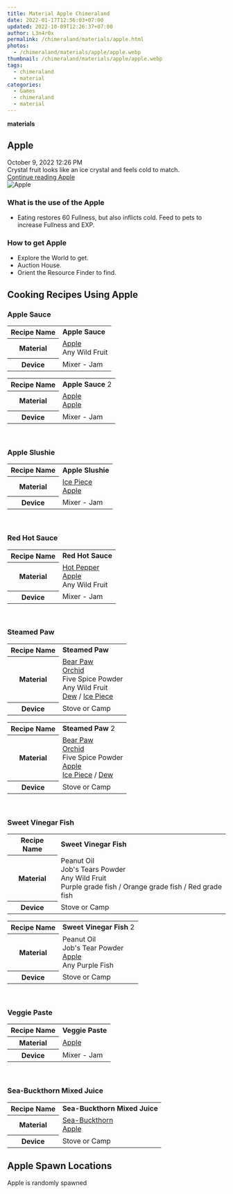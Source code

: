 ```yaml
---
title: Material Apple Chimeraland
date: 2022-01-17T12:56:03+07:00
updated: 2022-10-09T12:26:37+07:00
author: L3n4r0x
permalink: /chimeraland/materials/apple.html
photos:
  - /chimeraland/materials/apple/apple.webp
thumbnail: /chimeraland/materials/apple/apple.webp
tags:
  - chimeraland
  - material
categories:
  - Games
  - chimeraland
  - material
---
```


<link
  rel="stylesheet"
  href="https://rawcdn.githack.com/dimaslanjaka/Web-Manajemen/870a349/css/bootstrap-5-3-0-alpha3-wrapper.css"
/>
<section id="bootstrap-wrapper">
  <div data-bs-theme="dark">
    <div
      class="row g-0 border rounded overflow-hidden flex-md-row mb-4 shadow-sm position-relative bg-dark text-light"
    >
      <div class="col p-4 d-flex flex-column position-static">
        <strong class="d-inline-block mb-2 text-success">materials</strong>
        <h2 class="mb-0">Apple</h2>
        <div class="mb-1 text-muted">October 9, 2022 12:26 PM</div>
        <div class="mb-2 border p-1">
          Crystal fruit looks like an ice crystal and feels cold to match.
        </div>
        <a
          href="/chimeraland/materials/apple.html"
          class="stretched-link d-none text-primary"
          >Continue reading Apple</a
        >
      </div>
      <div class="col-auto d-none d-md-block d-lg-block">
        <img
          src="https://www.webmanajemen.com/chimeraland/materials/apple/apple.webp"
          alt="Apple"
        />
      </div>
    </div>
    <div class="row">
      <div class="col-lg-6 col-12 mb-2">
        <div class="card">
          <div class="card-body">
            <h3 class="card-title">What is the use of the Apple</h3>
            <div class="card-text">
              <ul>
                <li>
                  Eating restores 60 Fullness, but also inflicts cold. Feed to
                  pets to increase Fullness and EXP.
                </li>
              </ul>
            </div>
          </div>
        </div>
      </div>
      <div class="col-lg-6 col-12 mb-2">
        <div class="card">
          <div class="card-body">
            <h3 class="card-title">How to get Apple</h3>
            <div class="card-text">
              <ul>
                <li>Explore the World to get.</li>
                <li>Auction House.</li>
                <li>Orient the Resource Finder to find.</li>
              </ul>
            </div>
          </div>
        </div>
      </div>
      <div class="col-12 mb-2">
        <h2 id="cookable">Cooking Recipes Using Apple</h2>
        <div id="recipe-apple-sauce">
          <h3 id="item-apple-sauce">Apple Sauce</h3>
          <div class="mb-2">
            <table class="table">
              <tr>
                <th>Recipe Name</th>
                <td><b>Apple Sauce</b></td>
              </tr>
              <tr>
                <th>Material</th>
                <td>
                  <a
                    class="text-decoration-none text-primary"
                    href="/chimeraland/materials/apple.html"
                    >Apple</a
                  ><br />Any Wild Fruit
                </td>
              </tr>
              <tr>
                <th>Device</th>
                <td>Mixer - Jam</td>
              </tr>
            </table>
          </div>
          <div class="mb-2">
            <table class="table">
              <tr>
                <th>Recipe Name</th>
                <td><b>Apple Sauce</b> 2</td>
              </tr>
              <tr>
                <th>Material</th>
                <td>
                  <a
                    class="text-decoration-none text-primary"
                    href="/chimeraland/materials/apple.html"
                    >Apple</a
                  ><br /><a
                    class="text-decoration-none text-primary"
                    href="/chimeraland/materials/apple.html"
                    >Apple</a
                  >
                </td>
              </tr>
              <tr>
                <th>Device</th>
                <td>Mixer - Jam</td>
              </tr>
            </table>
          </div>
        </div>
        <br />
        <div id="recipe-apple-slushie">
          <h3 id="item-apple-slushie">Apple Slushie</h3>
          <div class="mb-2">
            <table class="table">
              <tr>
                <th>Recipe Name</th>
                <td><b>Apple Slushie</b></td>
              </tr>
              <tr>
                <th>Material</th>
                <td>
                  <a
                    class="text-decoration-none text-primary"
                    href="/chimeraland/materials/ice-piece.html"
                    >Ice Piece</a
                  ><br /><a
                    class="text-decoration-none text-primary"
                    href="/chimeraland/materials/apple.html"
                    >Apple</a
                  >
                </td>
              </tr>
              <tr>
                <th>Device</th>
                <td>Mixer - Jam</td>
              </tr>
            </table>
          </div>
        </div>
        <br />
        <div id="recipe-red-hot-sauce">
          <h3 id="item-red-hot-sauce">Red Hot Sauce</h3>
          <div class="mb-2">
            <table class="table">
              <tr>
                <th>Recipe Name</th>
                <td><b>Red Hot Sauce</b></td>
              </tr>
              <tr>
                <th>Material</th>
                <td>
                  <a
                    class="text-decoration-none text-primary"
                    href="/chimeraland/materials/hot-pepper.html"
                    >Hot Pepper</a
                  ><br /><a
                    class="text-decoration-none text-primary"
                    href="/chimeraland/materials/apple.html"
                    >Apple</a
                  ><br />Any Wild Fruit
                </td>
              </tr>
              <tr>
                <th>Device</th>
                <td>Mixer - Jam</td>
              </tr>
            </table>
          </div>
        </div>
        <br />
        <div id="recipe-steamed-paw">
          <h3 id="item-steamed-paw">Steamed Paw</h3>
          <div class="mb-2">
            <table class="table">
              <tr>
                <th>Recipe Name</th>
                <td><b>Steamed Paw</b></td>
              </tr>
              <tr>
                <th>Material</th>
                <td>
                  <a
                    class="text-decoration-none text-primary"
                    href="/chimeraland/materials/bear-paw.html"
                    >Bear Paw</a
                  ><br /><a
                    class="text-decoration-none text-primary"
                    href="/chimeraland/materials/orchid.html"
                    >Orchid</a
                  ><br />Five Spice Powder<br />Any Wild Fruit<br /><a
                    class="text-decoration-none text-primary"
                    href="/chimeraland/materials/dew.html"
                    >Dew</a
                  ><span> / </span
                  ><a
                    class="text-decoration-none text-primary"
                    href="/chimeraland/materials/ice-piece.html"
                    >Ice Piece</a
                  >
                </td>
              </tr>
              <tr>
                <th>Device</th>
                <td>Stove or Camp</td>
              </tr>
            </table>
          </div>
          <div class="mb-2">
            <table class="table">
              <tr>
                <th>Recipe Name</th>
                <td><b>Steamed Paw</b> 2</td>
              </tr>
              <tr>
                <th>Material</th>
                <td>
                  <a
                    class="text-decoration-none text-primary"
                    href="/chimeraland/materials/bear-paw.html"
                    >Bear Paw</a
                  ><br /><a
                    class="text-decoration-none text-primary"
                    href="/chimeraland/materials/orchid.html"
                    >Orchid</a
                  ><br />Five Spice Powder<br /><a
                    class="text-decoration-none text-primary"
                    href="/chimeraland/materials/apple.html"
                    >Apple</a
                  ><br /><a
                    class="text-decoration-none text-primary"
                    href="/chimeraland/materials/ice-piece.html"
                    >Ice Piece</a
                  ><span> / </span
                  ><a
                    class="text-decoration-none text-primary"
                    href="/chimeraland/materials/dew.html"
                    >Dew</a
                  >
                </td>
              </tr>
              <tr>
                <th>Device</th>
                <td>Stove or Camp</td>
              </tr>
            </table>
          </div>
        </div>
        <br />
        <div id="recipe-sweet-vinegar-fish">
          <h3 id="item-sweet-vinegar-fish">Sweet Vinegar Fish</h3>
          <div class="mb-2">
            <table class="table">
              <tr>
                <th>Recipe Name</th>
                <td><b>Sweet Vinegar Fish</b></td>
              </tr>
              <tr>
                <th>Material</th>
                <td>
                  Peanut Oil<br />Job&#x27;s Tears Powder<br />Any Wild Fruit<br />Purple
                  grade fish<span> / </span>Orange grade fish<span> / </span>Red
                  grade fish
                </td>
              </tr>
              <tr>
                <th>Device</th>
                <td>Stove or Camp</td>
              </tr>
            </table>
          </div>
          <div class="mb-2">
            <table class="table">
              <tr>
                <th>Recipe Name</th>
                <td><b>Sweet Vinegar Fish</b> 2</td>
              </tr>
              <tr>
                <th>Material</th>
                <td>
                  Peanut Oil<br />Job&#x27;s Tear Powder<br /><a
                    class="text-decoration-none text-primary"
                    href="/chimeraland/materials/apple.html"
                    >Apple</a
                  ><br />Any Purple Fish
                </td>
              </tr>
              <tr>
                <th>Device</th>
                <td>Stove or Camp</td>
              </tr>
            </table>
          </div>
        </div>
        <br />
        <div id="recipe-veggie-paste">
          <h3 id="item-veggie-paste">Veggie Paste</h3>
          <div class="mb-2">
            <table class="table">
              <tr>
                <th>Recipe Name</th>
                <td><b>Veggie Paste</b></td>
              </tr>
              <tr>
                <th>Material</th>
                <td>
                  <a
                    class="text-decoration-none text-primary"
                    href="/chimeraland/materials/apple.html"
                    >Apple</a
                  >
                </td>
              </tr>
              <tr>
                <th>Device</th>
                <td>Mixer - Jam</td>
              </tr>
            </table>
          </div>
        </div>
        <br />
        <div id="recipe-sea-buckthorn-mixed-juice">
          <h3 id="item-sea-buckthorn-mixed-juice">Sea-Buckthorn Mixed Juice</h3>
          <div class="mb-2">
            <table class="table">
              <tr>
                <th>Recipe Name</th>
                <td><b>Sea-Buckthorn Mixed Juice</b></td>
              </tr>
              <tr>
                <th>Material</th>
                <td>
                  <a
                    class="text-decoration-none text-primary"
                    href="/chimeraland/materials/sea-buckthorn.html"
                    >Sea-Buckthorn</a
                  ><br /><a
                    class="text-decoration-none text-primary"
                    href="/chimeraland/materials/apple.html"
                    >Apple</a
                  >
                </td>
              </tr>
              <tr>
                <th>Device</th>
                <td>Stove or Camp</td>
              </tr>
            </table>
          </div>
        </div>
      </div>
      <div class="col-12 mb-2">
        <h2>Apple Spawn Locations</h2>
        <p>Apple is randomly spawned</p>
      </div>
    </div>
  </div>
</section>
